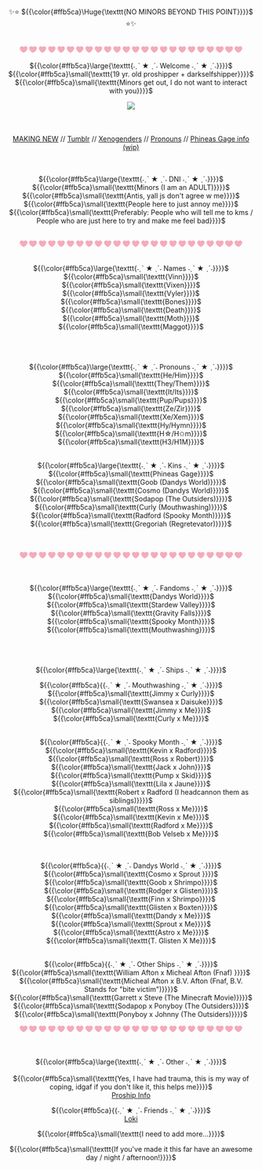 <p align="center">✨⭐️ ${{\color{#ffb5ca}\Huge{\texttt{NO MINORS BEYOND THIS POINT}}}}$ ⭐️✨
<br>
<br>
<div align="center">
<img width="3%" src="https://github.com/PinkSt4r/PinkSt4r/blob/main/pinkheart.png">     <img width="3%" src="https://github.com/PinkSt4r/PinkSt4r/blob/main/pinkheart.png">     <img width="3%" src="https://github.com/PinkSt4r/PinkSt4r/blob/main/pinkheart.png">     <img width="3%" src="https://github.com/PinkSt4r/PinkSt4r/blob/main/pinkheart.png">     <img width="3%" src="https://github.com/PinkSt4r/PinkSt4r/blob/main/pinkheart.png">     <img width="3%" src="https://github.com/PinkSt4r/PinkSt4r/blob/main/pinkheart.png">     <img width="3%" src="https://github.com/PinkSt4r/PinkSt4r/blob/main/pinkheart.png">     <img width="3%" src="https://github.com/PinkSt4r/PinkSt4r/blob/main/pinkheart.png">     <img width="3%" src="https://github.com/PinkSt4r/PinkSt4r/blob/main/pinkheart.png">     <img width="3%" src="https://github.com/PinkSt4r/PinkSt4r/blob/main/pinkheart.png">     <img width="3%" src="https://github.com/PinkSt4r/PinkSt4r/blob/main/pinkheart.png">     <img width="3%" src="https://github.com/PinkSt4r/PinkSt4r/blob/main/pinkheart.png">   <img width="3%" src="https://github.com/PinkSt4r/PinkSt4r/blob/main/pinkheart.png">     <img width="3%" src="https://github.com/PinkSt4r/PinkSt4r/blob/main/pinkheart.png">     <img width="3%" src="https://github.com/PinkSt4r/PinkSt4r/blob/main/pinkheart.png">     <img width="3%" src="https://github.com/PinkSt4r/PinkSt4r/blob/main/pinkheart.png">      <img width="3%" src="https://github.com/PinkSt4r/PinkSt4r/blob/main/pinkheart.png">     <img width="3%" src="https://github.com/PinkSt4r/PinkSt4r/blob/main/pinkheart.png">      <img width="3%" src="https://github.com/PinkSt4r/PinkSt4r/blob/main/pinkheart.png">     <img width="3%" src="https://github.com/PinkSt4r/PinkSt4r/blob/main/pinkheart.png">     <img width="3%" src="https://github.com/PinkSt4r/PinkSt4r/blob/main/pinkheart.png">     <img width="3%" src="https://github.com/PinkSt4r/PinkSt4r/blob/main/pinkheart.png">     <img width="3%" src="https://github.com/PinkSt4r/PinkSt4r/blob/main/pinkheart.png">     <img width="3%" src="https://github.com/PinkSt4r/PinkSt4r/blob/main/pinkheart.png">     


<p align="center"> ${{\color{#ffb5ca}\large{\texttt{˗ˏˋ ★ ˎˊ˗ Welcome ˗ˏˋ ★ ˎˊ˗}}}}$ 
<BR>
${{\color{#ffb5ca}\small{\texttt{19 yr. old proshipper + darkselfshipper}}}}$ 
<BR>
  ${{\color{#ffb5ca}\small{\texttt{Minors get out, I do not want to interact with you}}}}$ 
<BR>
<div align="center">

  ![](https://komarev.com/ghpvc/?username=PinkSt4re&color=ff9b9b)
</div>
<BR>
<BR>
<a href="https://skullcrunch3r.straw.page/">MAKING NEW</a> 
  //
<a href="https://www.tumblr.com/skullcrunch3r">Tumblr</a>
//
  <a href="pin.it/32dCx60em">Xenogenders</a>
  //
<a href="https://pronouns.cc/@SKULLCRUNCH3R">Pronouns</a>
//
  <a href="https://docs.google.com/presentation/d/1Z0PDvsiWDJC4uoQQbQJMI78yD6F9kFzPWUEchXY37Qc/edit?usp=sharing">Phineas Gage info (wip)</a>

<br>
<BR>
<BR>
<p align="center"> ${{\color{#ffb5ca}\large{\texttt{˗ˏˋ ★ ˎˊ˗ DNI ˗ˏˋ ★ ˎˊ˗}}}}$ 
<BR>
${{\color{#ffb5ca}\small{\texttt{Minors (I am an ADULT)}}}}$ 
<BR>
${{\color{#ffb5ca}\small{\texttt{Antis, yall js don't agree w me}}}}$ 
<BR>
${{\color{#ffb5ca}\small{\texttt{People here to just annoy me}}}}$ 
<BR>
${{\color{#ffb5ca}\small{\texttt{Preferably: People who will tell me to kms / People who are just here to try and make me feel bad}}}}$ 
<BR>
  <BR>
<div align="center">
<img width="3%" src="https://github.com/PinkSt4r/PinkSt4r/blob/main/pinkheart.png">     <img width="3%" src="https://github.com/PinkSt4r/PinkSt4r/blob/main/pinkheart.png">     <img width="3%" src="https://github.com/PinkSt4r/PinkSt4r/blob/main/pinkheart.png">     <img width="3%" src="https://github.com/PinkSt4r/PinkSt4r/blob/main/pinkheart.png">     <img width="3%" src="https://github.com/PinkSt4r/PinkSt4r/blob/main/pinkheart.png">     <img width="3%" src="https://github.com/PinkSt4r/PinkSt4r/blob/main/pinkheart.png">     <img width="3%" src="https://github.com/PinkSt4r/PinkSt4r/blob/main/pinkheart.png">     <img width="3%" src="https://github.com/PinkSt4r/PinkSt4r/blob/main/pinkheart.png">     <img width="3%" src="https://github.com/PinkSt4r/PinkSt4r/blob/main/pinkheart.png">     <img width="3%" src="https://github.com/PinkSt4r/PinkSt4r/blob/main/pinkheart.png">     <img width="3%" src="https://github.com/PinkSt4r/PinkSt4r/blob/main/pinkheart.png">     <img width="3%" src="https://github.com/PinkSt4r/PinkSt4r/blob/main/pinkheart.png">   <img width="3%" src="https://github.com/PinkSt4r/PinkSt4r/blob/main/pinkheart.png">     <img width="3%" src="https://github.com/PinkSt4r/PinkSt4r/blob/main/pinkheart.png">     <img width="3%" src="https://github.com/PinkSt4r/PinkSt4r/blob/main/pinkheart.png">     <img width="3%" src="https://github.com/PinkSt4r/PinkSt4r/blob/main/pinkheart.png">      <img width="3%" src="https://github.com/PinkSt4r/PinkSt4r/blob/main/pinkheart.png">     <img width="3%" src="https://github.com/PinkSt4r/PinkSt4r/blob/main/pinkheart.png">      <img width="3%" src="https://github.com/PinkSt4r/PinkSt4r/blob/main/pinkheart.png">     <img width="3%" src="https://github.com/PinkSt4r/PinkSt4r/blob/main/pinkheart.png">     <img width="3%" src="https://github.com/PinkSt4r/PinkSt4r/blob/main/pinkheart.png">     <img width="3%" src="https://github.com/PinkSt4r/PinkSt4r/blob/main/pinkheart.png">     <img width="3%" src="https://github.com/PinkSt4r/PinkSt4r/blob/main/pinkheart.png">     <img width="3%" src="https://github.com/PinkSt4r/PinkSt4r/blob/main/pinkheart.png">     

<BR>
<BR>
<p align="center"> ${{\color{#ffb5ca}\large{\texttt{˗ˏˋ ★ ˎˊ˗ Names ˗ˏˋ ★ ˎˊ˗}}}}$ 
<BR>
${{\color{#ffb5ca}\small{\texttt{Vinn}}}}$ 
<BR>
${{\color{#ffb5ca}\small{\texttt{Vixen}}}}$ 
<BR>
${{\color{#ffb5ca}\small{\texttt{Vyler}}}}$ 
<BR>
${{\color{#ffb5ca}\small{\texttt{Bones}}}}$ 
<BR>
${{\color{#ffb5ca}\small{\texttt{Death}}}}$ 
<BR>
${{\color{#ffb5ca}\small{\texttt{Moth}}}}$ 
<BR>
${{\color{#ffb5ca}\small{\texttt{Maggot}}}}$ 
<BR>
<br>
<BR>
<BR>
<p align="center"> ${{\color{#ffb5ca}\large{\texttt{˗ˏˋ ★ ˎˊ˗ Pronouns ˗ˏˋ ★ ˎˊ˗}}}}$ 
<BR>
${{\color{#ffb5ca}\small{\texttt{He/Him}}}}$ 
<BR>
${{\color{#ffb5ca}\small{\texttt{They/Them}}}}$ 
<BR>
${{\color{#ffb5ca}\small{\texttt{It/Its}}}}$ 
<BR>
${{\color{#ffb5ca}\small{\texttt{Pup/Pups}}}}$ 
<BR>
${{\color{#ffb5ca}\small{\texttt{Ze/Zir}}}}$ 
<BR>
${{\color{#ffb5ca}\small{\texttt{Xe/Xem}}}}$ 
<br>
${{\color{#ffb5ca}\small{\texttt{Hy/Hymn}}}}$ 
<BR>
${{\color{#ffb5ca}\small{\texttt{H☆/H✩m}}}}$ 
<BR>
${{\color{#ffb5ca}\small{\texttt{H3/H1M}}}}$ 
<br>
<br>
<p align="center"> ${{\color{#ffb5ca}\large{\texttt{˗ˏˋ ★ ˎˊ˗ Kins ˗ˏˋ ★ ˎˊ˗}}}}$ 
<BR>
${{\color{#ffb5ca}\small{\texttt{Phineas Gage}}}}$ 
<BR>
${{\color{#ffb5ca}\small{\texttt{Goob (Dandys World)}}}}$ 
<BR>
${{\color{#ffb5ca}\small{\texttt{Cosmo (Dandys World)}}}}$ 
<BR>
${{\color{#ffb5ca}\small{\texttt{Sodapop (The Outsiders)}}}}$ 
<BR>
  ${{\color{#ffb5ca}\small{\texttt{Curly (Mouthwashing)}}}}$ 
<BR>
    ${{\color{#ffb5ca}\small{\texttt{Radford (Spooky Month)}}}}$ 
<BR>
 ${{\color{#ffb5ca}\small{\texttt{Gregoriah (Regretevator)}}}}$ 
<br>
<BR>
<BR>


<div align="center">
<img width="3%" src="https://github.com/PinkSt4r/PinkSt4r/blob/main/pinkheart.png">     <img width="3%" src="https://github.com/PinkSt4r/PinkSt4r/blob/main/pinkheart.png">     <img width="3%" src="https://github.com/PinkSt4r/PinkSt4r/blob/main/pinkheart.png">     <img width="3%" src="https://github.com/PinkSt4r/PinkSt4r/blob/main/pinkheart.png">     <img width="3%" src="https://github.com/PinkSt4r/PinkSt4r/blob/main/pinkheart.png">     <img width="3%" src="https://github.com/PinkSt4r/PinkSt4r/blob/main/pinkheart.png">     <img width="3%" src="https://github.com/PinkSt4r/PinkSt4r/blob/main/pinkheart.png">     <img width="3%" src="https://github.com/PinkSt4r/PinkSt4r/blob/main/pinkheart.png">     <img width="3%" src="https://github.com/PinkSt4r/PinkSt4r/blob/main/pinkheart.png">     <img width="3%" src="https://github.com/PinkSt4r/PinkSt4r/blob/main/pinkheart.png">     <img width="3%" src="https://github.com/PinkSt4r/PinkSt4r/blob/main/pinkheart.png">     <img width="3%" src="https://github.com/PinkSt4r/PinkSt4r/blob/main/pinkheart.png">   <img width="3%" src="https://github.com/PinkSt4r/PinkSt4r/blob/main/pinkheart.png">     <img width="3%" src="https://github.com/PinkSt4r/PinkSt4r/blob/main/pinkheart.png">     <img width="3%" src="https://github.com/PinkSt4r/PinkSt4r/blob/main/pinkheart.png">     <img width="3%" src="https://github.com/PinkSt4r/PinkSt4r/blob/main/pinkheart.png">      <img width="3%" src="https://github.com/PinkSt4r/PinkSt4r/blob/main/pinkheart.png">     <img width="3%" src="https://github.com/PinkSt4r/PinkSt4r/blob/main/pinkheart.png">      <img width="3%" src="https://github.com/PinkSt4r/PinkSt4r/blob/main/pinkheart.png">     <img width="3%" src="https://github.com/PinkSt4r/PinkSt4r/blob/main/pinkheart.png">     <img width="3%" src="https://github.com/PinkSt4r/PinkSt4r/blob/main/pinkheart.png">     <img width="3%" src="https://github.com/PinkSt4r/PinkSt4r/blob/main/pinkheart.png">     <img width="3%" src="https://github.com/PinkSt4r/PinkSt4r/blob/main/pinkheart.png">     <img width="3%" src="https://github.com/PinkSt4r/PinkSt4r/blob/main/pinkheart.png">     
  <BR>
<BR>
<BR>
<p align="center"> ${{\color{#ffb5ca}\large{\texttt{˗ˏˋ ★ ˎˊ˗ Fandoms ˗ˏˋ ★ ˎˊ˗}}}}$ 
<BR>
${{\color{#ffb5ca}\small{\texttt{Dandys World}}}}$ 
<BR>
${{\color{#ffb5ca}\small{\texttt{Stardew Valley}}}}$ 
<BR>
${{\color{#ffb5ca}\small{\texttt{Gravity Falls}}}}$ 
<BR>
${{\color{#ffb5ca}\small{\texttt{Spooky Month}}}}$ 
<BR>
  ${{\color{#ffb5ca}\small{\texttt{Mouthwashing}}}}$ 
<BR>
<br>
<BR>
<BR>
<p align="center"> ${{\color{#ffb5ca}\large{\texttt{˗ˏˋ ★ ˎˊ˗ Ships ˗ˏˋ ★ ˎˊ˗}}}}$ 
<br>
<p sub align="center"> ${{\color{#ffb5ca}{{˗ˏˋ ★ ˎˊ˗ Mouthwashing ˗ˏˋ ★ ˎˊ˗}}}}$ 
<BR>
${{\color{#ffb5ca}\small{\texttt{Jimmy x Curly}}}}$ 
<BR>
${{\color{#ffb5ca}\small{\texttt{Swansea x Daisuke}}}}$ 
<BR>
${{\color{#ffb5ca}\small{\texttt{Jimmy x Me}}}}$ 
<BR>
${{\color{#ffb5ca}\small{\texttt{Curly x Me}}}}$ 
<BR>
<br>
<p sub align="center"> ${{\color{#ffb5ca}{{˗ˏˋ ★ ˎˊ˗ Spooky Month ˗ˏˋ ★ ˎˊ˗}}}}$ 
<BR>
${{\color{#ffb5ca}\small{\texttt{Kevin x Radford}}}}$ 
<BR>
${{\color{#ffb5ca}\small{\texttt{Ross x Robert}}}}$ 
<BR>
${{\color{#ffb5ca}\small{\texttt{Jack x John}}}}$ 
<BR>
${{\color{#ffb5ca}\small{\texttt{Pump x Skid}}}}$ 
<BR>
${{\color{#ffb5ca}\small{\texttt{Lila x Jaune}}}}$ 
<BR>
${{\color{#ffb5ca}\small{\texttt{Robert x Radford (I headcannon them as siblings)}}}}$ 
<BR>
${{\color{#ffb5ca}\small{\texttt{Ross x Me}}}}$ 
<br>
${{\color{#ffb5ca}\small{\texttt{Kevin x Me}}}}$ 
<BR>
${{\color{#ffb5ca}\small{\texttt{Radford x Me}}}}$ 
<BR>
${{\color{#ffb5ca}\small{\texttt{Bob Velseb x Me}}}}$ 
<br>
<BR>
<br>
<p sub align="center"> ${{\color{#ffb5ca}{{˗ˏˋ ★ ˎˊ˗ Dandys World ˗ˏˋ ★ ˎˊ˗}}}}$ 
<BR>
${{\color{#ffb5ca}\small{\texttt{Cosmo x Sprout }}}}$ 
<BR>
${{\color{#ffb5ca}\small{\texttt{Goob x Shrimpo}}}}$ 
<BR>
${{\color{#ffb5ca}\small{\texttt{Rodger x Glisten}}}}$ 
<BR>
${{\color{#ffb5ca}\small{\texttt{Finn x Shrimpo}}}}$ 
<BR>
${{\color{#ffb5ca}\small{\texttt{Glisten x Boxten}}}}$ 
<BR>
${{\color{#ffb5ca}\small{\texttt{Dandy x Me}}}}$ 
<BR>
${{\color{#ffb5ca}\small{\texttt{Sprout x Me}}}}$ 
<BR>
${{\color{#ffb5ca}\small{\texttt{Astro x Me}}}}$ 
<BR>
${{\color{#ffb5ca}\small{\texttt{T. Glisten X Me}}}}$ 
<BR>
<Br>
<p sub align="center"> ${{\color{#ffb5ca}{{˗ˏˋ ★ ˎˊ˗ Other       Ships ˗ˏˋ ★ ˎˊ˗}}}}$ 
<BR>
${{\color{#ffb5ca}\small{\texttt{William Afton x Micheal Afton (Fnaf) }}}}$ 
<BR>
${{\color{#ffb5ca}\small{\texttt{Micheal Afton x B.V. Afton (Fnaf, B.V. Stands for "bite victim")}}}}$ 
<BR>
${{\color{#ffb5ca}\small{\texttt{Garrett x Steve (The Minecraft Movie)}}}}$ 
<BR>
${{\color{#ffb5ca}\small{\texttt{Sodapop x Ponyboy (The Outsiders}}}}$ 
<BR>
${{\color{#ffb5ca}\small{\texttt{Ponyboy x Johnny (The Outsiders)}}}}$ 

<div align="center">
<img width="3%" src="https://github.com/PinkSt4r/PinkSt4r/blob/main/pinkheart.png">     <img width="3%" src="https://github.com/PinkSt4r/PinkSt4r/blob/main/pinkheart.png">     <img width="3%" src="https://github.com/PinkSt4r/PinkSt4r/blob/main/pinkheart.png">     <img width="3%" src="https://github.com/PinkSt4r/PinkSt4r/blob/main/pinkheart.png">     <img width="3%" src="https://github.com/PinkSt4r/PinkSt4r/blob/main/pinkheart.png">     <img width="3%" src="https://github.com/PinkSt4r/PinkSt4r/blob/main/pinkheart.png">     <img width="3%" src="https://github.com/PinkSt4r/PinkSt4r/blob/main/pinkheart.png">     <img width="3%" src="https://github.com/PinkSt4r/PinkSt4r/blob/main/pinkheart.png">     <img width="3%" src="https://github.com/PinkSt4r/PinkSt4r/blob/main/pinkheart.png">     <img width="3%" src="https://github.com/PinkSt4r/PinkSt4r/blob/main/pinkheart.png">     <img width="3%" src="https://github.com/PinkSt4r/PinkSt4r/blob/main/pinkheart.png">     <img width="3%" src="https://github.com/PinkSt4r/PinkSt4r/blob/main/pinkheart.png">   <img width="3%" src="https://github.com/PinkSt4r/PinkSt4r/blob/main/pinkheart.png">     <img width="3%" src="https://github.com/PinkSt4r/PinkSt4r/blob/main/pinkheart.png">     <img width="3%" src="https://github.com/PinkSt4r/PinkSt4r/blob/main/pinkheart.png">     <img width="3%" src="https://github.com/PinkSt4r/PinkSt4r/blob/main/pinkheart.png">      <img width="3%" src="https://github.com/PinkSt4r/PinkSt4r/blob/main/pinkheart.png">     <img width="3%" src="https://github.com/PinkSt4r/PinkSt4r/blob/main/pinkheart.png">      <img width="3%" src="https://github.com/PinkSt4r/PinkSt4r/blob/main/pinkheart.png">     <img width="3%" src="https://github.com/PinkSt4r/PinkSt4r/blob/main/pinkheart.png">     <img width="3%" src="https://github.com/PinkSt4r/PinkSt4r/blob/main/pinkheart.png">     <img width="3%" src="https://github.com/PinkSt4r/PinkSt4r/blob/main/pinkheart.png">     <img width="3%" src="https://github.com/PinkSt4r/PinkSt4r/blob/main/pinkheart.png">     <img width="3%" src="https://github.com/PinkSt4r/PinkSt4r/blob/main/pinkheart.png">     
  <BR>
<BR>
<BR>
<p align="center"> ${{\color{#ffb5ca}\large{\texttt{˗ˏˋ ★ ˎˊ˗ Other ˗ˏˋ ★ ˎˊ˗}}}}$ 
<br>
<BR>
${{\color{#ffb5ca}\small{\texttt{Yes, I have had trauma, this is my way of coping, idgaf if you don't like it, this helps me}}}}$ 
  <BR>
    <a href="proshipresources.carrd.co">Proship Info</a>
<p sub align="center"> ${{\color{#ffb5ca}{{˗ˏˋ ★ ˎˊ˗ Friends ˗ˏˋ ★ ˎˊ˗}}}}$ 
<BR>
  <a href="https://https://github.com/Loki1387">Loki</a>



${{\color{#ffb5ca}\small{\texttt{I need to add more...}}}}$ 


${{\color{#ffb5ca}\small{\texttt{If you've made it this far have an awesome day / night / afternoon!}}}}$ 
